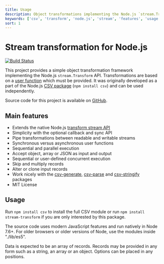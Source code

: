```yaml
---
title: Usage
description: Object transformations implementing the Node.js `stream.Transform` API
keywords: ['csv', 'transform', 'node.js', 'stream', 'features', 'usage']
sort: 1
---
```


# Stream transformation for Node.js

[![Build Status](https://api.travis-ci.org/adaltas/node-stream-transform.svg)](https://travis-ci.org/#!/adaltas/node-stream-transform)

This project provides a simple object transformation framework implementing the Node.js `stream.Transform` API. Transformations are based on a [user function](/transform/user_function/) which must be provided. It was originally developed as a part of the Node.js [CSV package](https://github.com/adaltas/node-csv) (`npm install csv`) and can be used independently.

Source code for this project is available on [GitHub](https://github.com/adaltas/node-csv/tree/master/packages/stream-transform).

## Main features

* Extends the native Node.js [transform stream API](http://nodejs.org/api/stream.html#stream_class_stream_transform)
* Simplicity with the optional callback and sync API
* Pipe transformations between readable and writable streams
* Synchronous versus asynchronous user functions
* Sequential and parallel execution
* Accept object, array or JSON as input and output
* Sequential or user-defined concurrent execution
* Skip and multiply records
* Alter or clone input records
* Work nicely with the [csv-generate](/generate/), [csv-parse](/parse/) and [csv-stringify](/stringify/) packages
* MIT License

## Usage

Run `npm install csv` to install the full CSV module or run `npm install stream-transform` if you are only interested by this package.

The source code uses modern JavaScript features and run natively in Node 7.6+. For older browsers or older versions of Node, use the modules inside "./lib/es5".

Data is expected to be an array of records. Records may be provided in any form such as a string, an array or an object. Options can be placed in any positions.

